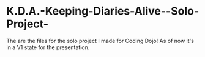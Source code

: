 # K.D.A.-Keeping-Diaries-Alive--Solo-Project-

The are the files for the solo project I made for Coding Dojo! As of now it's in a V1 state for the presentation.
